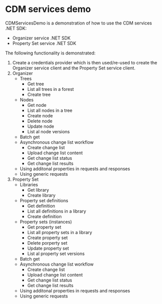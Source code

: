# CDM services demo

CDMServicesDemo is a demonstration of how to use the CDM services .NET SDK:
* Organizer service .NET SDK
* Property Set service .NET SDK

The following functionality is demonstrated:
1. Create a credentials provider which is then used/re-used to create the Organizer service client and the Property Set service client.
2. Organizer
	* Trees
		* Get tree
		* List all trees in a forest
		* Create tree
	* Nodes
		* Get node
		* List all nodes in a tree
		* Create node
		* Delete node
		* Update node
		* List al node versions
	* Batch get
	* Asynchronous change list workflow
		* Create change list
		* Upload change list content
		* Get change list status
		* Get change list results
	* Using additonal properties in requests and responses
	* Using generic requests
3. Property Set
	* Libraries
		* Get library
		* Create library
	* Property set definitions
		* Get definition
		* List all definitions in a library
		* Create definition
	* Property sets (instances)
		* Get property set
		* List all property sets in a library
		* Create property set
		* Delete porperty set
		* Update property set
		* List al property set versions
	* Batch get
	* Asynchronous change list workflow
		* Create change list
		* Upload change list content
		* Get change list status
		* Get change list results
	* Using additonal properties in requests and responses
	* Using generic requests